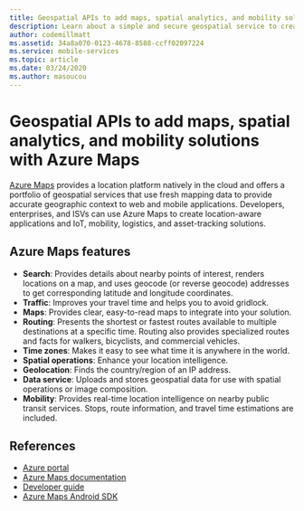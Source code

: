 ```yaml
---
title: Geospatial APIs to add maps, spatial analytics, and mobility solutions with Azure Maps
description: Learn about a simple and secure geospatial service to create location-aware mobile applications.
author: codemillmatt
ms.assetid: 34a8a070-0123-4678-8588-ccff02097224
ms.service: mobile-services
ms.topic: article
ms.date: 03/24/2020
ms.author: masoucou
---
```


# Geospatial APIs to add maps, spatial analytics, and mobility solutions with Azure Maps

[Azure Maps](https://azure.microsoft.com/services/azure-maps/) provides a location platform natively in the cloud and offers a portfolio of geospatial services that use fresh mapping data to provide accurate geographic context to web and mobile applications. Developers, enterprises, and ISVs can use Azure Maps to create location-aware applications and IoT, mobility, logistics, and asset-tracking solutions.

## Azure Maps features
- **Search**: Provides details about nearby points of interest, renders locations on a map, and uses geocode (or reverse geocode) addresses to get corresponding latitude and longitude coordinates.
- **Traffic**: Improves your travel time and helps you to avoid gridlock.
- **Maps**: Provides clear, easy-to-read maps to integrate into your solution.
- **Routing**: Presents the shortest or fastest routes available to multiple destinations at a specific time. Routing also provides specialized routes and facts for walkers, bicyclists, and commercial vehicles.
- **Time zones**: Makes it easy to see what time it is anywhere in the world.
- **Spatial operations**: Enhance your location intelligence.
- **Geolocation**: Finds the country/region of an IP address.
- **Data service**: Uploads and stores geospatial data for use with spatial operations or image composition.
- **Mobility**: Provides real-time location intelligence on nearby public transit services. Stops, route information, and travel time estimations are included.

## References
  - [Azure portal](https://portal.azure.com) 
  - [Azure Maps documentation](/azure/azure-maps/about-azure-maps)
  - [Developer guide](/azure/azure-maps/how-to-use-android-map-control-library)
  - [Azure Maps Android SDK](/azure/azure-maps/how-to-use-android-map-control-library)
